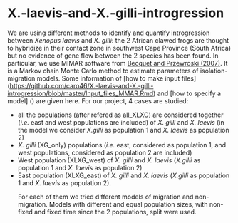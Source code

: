 # X.-laevis-and-X.-gilli-introgression

We are using different methods to identify and quantify introgression between  *Xenopus laevis* and *X. gilli*: the 2 African clawed frogs are thought to hybridize in their contact zone in southwest Cape Province (South Africa) but no evidence of gene flow between the 2 species has been found.
In particular, we use MIMAR software from [Becquet and Przewroski (2007)](http://genome.cshlp.org/content/early/2007/08/21/gr.6409707.abstract?ck=nck). It is a Markov chain Monte Carlo method to estimate parameters of isolation-migration models. Some information of [how to make input files] (https://github.com/caro46/X.-laevis-and-X.-gilli-introgression/blob/master/Input_files_MMAR.Rmd) and [how to specify a model] () are given here. 
For our project, 4 cases are studied: 
- all the populations (after refered as all_XLXG) are considered together (*i.e.* east and west populations are included) of *X. gilli* and *X. laevis* (in the model we consider *X.gilli* as population 1 and *X. laevis* as population 2) 
- *X. gilli* (XG_only) populations (*i.e.* east, considered as population 1, and west populations, considered as population 2 are included) 
- West population (XLXG_west) of *X. gilli* and *X. laevis* (*X.gilli* as population 1 and *X. laevis* as population 2)
- East population (XLXG_east) of *X. gilli* and *X. laevis* (*X.gilli* as population 1 and *X. laevis* as population 2).</p></li>
For each of them we tried different models of migration and non-migration. Models with different and equal population sizes, with non-fixed and fixed time since the 2 populations, split were used. 
